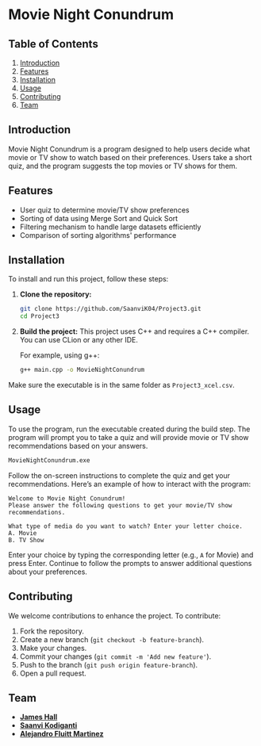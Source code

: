 # Movie Night Conundrum

## Table of Contents

1. [Introduction](#introduction)
2. [Features](#features)
3. [Installation](#installation)
4. [Usage](#usage)
5. [Contributing](#contributing)
6. [Team](#team)

## Introduction

Movie Night Conundrum is a program designed to help users decide what movie or TV show to watch based on their preferences. Users take a short quiz, and the program suggests the top movies or TV shows for them.

## Features

- User quiz to determine movie/TV show preferences
- Sorting of data using Merge Sort and Quick Sort
- Filtering mechanism to handle large datasets efficiently
- Comparison of sorting algorithms' performance

## Installation

To install and run this project, follow these steps:

1. **Clone the repository:**

   ```bash
   git clone https://github.com/SaanviK04/Project3.git
   cd Project3
   ```

2. **Build the project:**
   This project uses C++ and requires a C++ compiler. You can use CLion or any other IDE.

   For example, using g++:

   ```bash
   g++ main.cpp -o MovieNightConundrum
   ```

Make sure the executable is in the same folder as `Project3_xcel.csv`.

## Usage

To use the program, run the executable created during the build step. The program will prompt you to take a quiz and will provide movie or TV show recommendations based on your answers.

```bash
MovieNightConundrum.exe
```

Follow the on-screen instructions to complete the quiz and get your recommendations. Here’s an example of how to interact with the program:

```
Welcome to Movie Night Conundrum!
Please answer the following questions to get your movie/TV show recommendations.

What type of media do you want to watch? Enter your letter choice.
A. Movie
B. TV Show
```

Enter your choice by typing the corresponding letter (e.g., `A` for Movie) and press Enter. Continue to follow the prompts to answer additional questions about your preferences.

## Contributing

We welcome contributions to enhance the project. To contribute:

1. Fork the repository.
2. Create a new branch (`git checkout -b feature-branch`).
3. Make your changes.
4. Commit your changes (`git commit -m 'Add new feature'`).
5. Push to the branch (`git push origin feature-branch`).
6. Open a pull request.

## Team

- **[James Hall](https://github.com/jameSHIFT4)**
- **[Saanvi Kodiganti](https://github.com/SaanviK04)**
- **[Alejandro Fluitt Martinez](https://github.com/lilbigboy1)**
